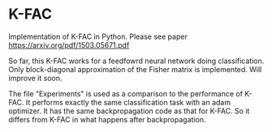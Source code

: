 # K-FAC
Implementation of K-FAC in Python. Please see paper https://arxiv.org/pdf/1503.05671.pdf

So far, this K-FAC works for a feedfowrd neural network doing classification. Only block-diagonal approximation of the Fisher matrix is implemented. Will improve it soon.

The file "Experiments" is used as a comparison to the performance of K-FAC. It performs exactly the same classification task with an adam optimizer. It has the same backpropagation code as that for K-FAC. So it differs from K-FAC in what happens after backpropagation.
